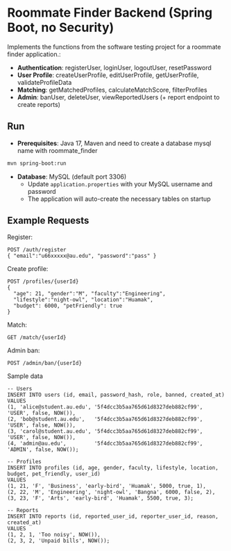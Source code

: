 # Roommate Finder Backend (Spring Boot, no Security)

Implements the functions from the software testing project for a roommate finder application.:

- **Authentication**: registerUser, loginUser, logoutUser, resetPassword
- **User Profile**: createUserProfile, editUserProfile, getUserProfile, validateProfileData
- **Matching**: getMatchedProfiles, calculateMatchScore, filterProfiles
- **Admin**: banUser, deleteUser, viewReportedUsers (+ report endpoint to create reports)

## Run
- **Prerequisites**: Java 17, Maven and need to create a database mysql name with roommate_finder

```bash
mvn spring-boot:run
```
- **Database**: MySQL (default port 3306)
  - Update `application.properties` with your MySQL username and password
  - The application will auto-create the necessary tables on startup

## Example Requests

Register:
```
POST /auth/register
{ "email":"u66xxxxx@au.edu", "password":"pass" }
```

Create profile:
```
POST /profiles/{userId}
{
  "age": 21, "gender":"M", "faculty":"Engineering",
  "lifestyle":"night-owl", "location":"Huamak",
  "budget": 6000, "petFriendly": true
}
```

Match:
```
GET /match/{userId}
```

Admin ban:
```
POST /admin/ban/{userId}
```

Sample data
```
-- Users
INSERT INTO users (id, email, password_hash, role, banned, created_at)
VALUES
(1, 'alice@student.au.edu', '5f4dcc3b5aa765d61d8327deb882cf99', 'USER', false, NOW()),
(2, 'bob@student.au.edu',   '5f4dcc3b5aa765d61d8327deb882cf99', 'USER', false, NOW()),
(3, 'carol@student.au.edu', '5f4dcc3b5aa765d61d8327deb882cf99', 'USER', false, NOW()),
(4, 'admin@au.edu',         '5f4dcc3b5aa765d61d8327deb882cf99', 'ADMIN', false, NOW());

-- Profiles
INSERT INTO profiles (id, age, gender, faculty, lifestyle, location, budget, pet_friendly, user_id)
VALUES
(1, 21, 'F', 'Business', 'early-bird', 'Huamak', 5000, true, 1),
(2, 22, 'M', 'Engineering', 'night-owl', 'Bangna', 6000, false, 2),
(3, 23, 'F', 'Arts', 'early-bird', 'Huamak', 5500, true, 3);

-- Reports
INSERT INTO reports (id, reported_user_id, reporter_user_id, reason, created_at)
VALUES
(1, 2, 1, 'Too noisy', NOW()),
(2, 3, 2, 'Unpaid bills', NOW());
```


